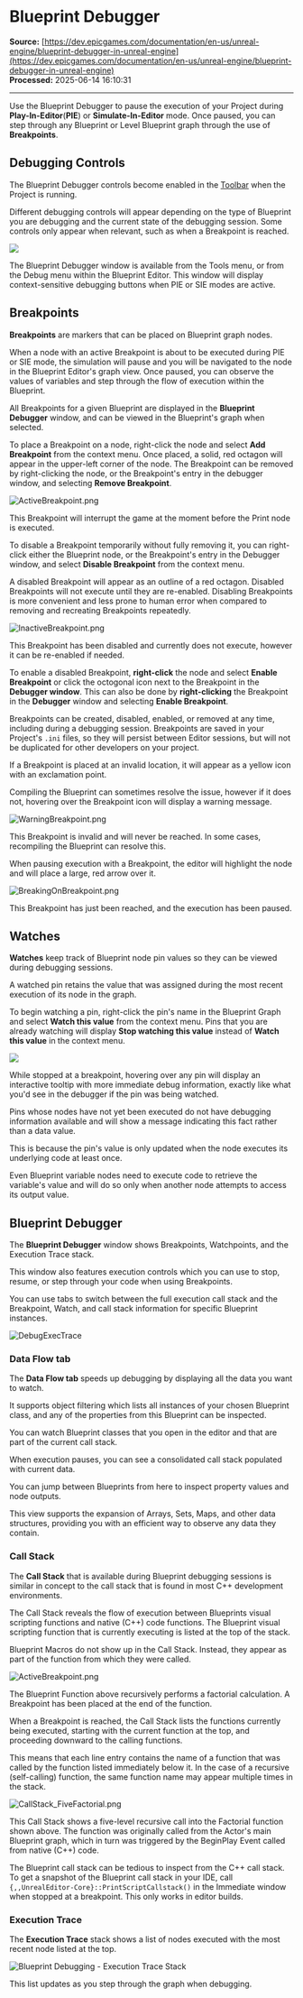 # Blueprint Debugger

**Source:** [https://dev.epicgames.com/documentation/en-us/unreal-engine/blueprint-debugger-in-unreal-engine](https://dev.epicgames.com/documentation/en-us/unreal-engine/blueprint-debugger-in-unreal-engine)  
**Processed:** 2025-06-14 16:10:31

---

Use the Blueprint Debugger to pause the execution of your Project during **Play-In-Editor**(**PIE**) or **Simulate-In-Editor** mode. Once paused, you can step through any Blueprint or Level Blueprint graph through the use of **Breakpoints**.

## Debugging Controls

The Blueprint Debugger controls become enabled in the [Toolbar](/documentation/en-us/unreal-engine/toolbar-in-the-blueprints-visual-scripting-editor-for-unreal-engine) when the Project is running.

Different debugging controls will appear depending on the type of Blueprint you are debugging and the current state of the debugging session. Some controls only appear when relevant, such as when a Breakpoint is reached.

![](https://d1iv7db44yhgxn.cloudfront.net/documentation/images/0054e46c-a09a-405a-aade-5eb5086583b5/blueprint_debugger.png)

The Blueprint Debugger window is available from the Tools menu, or from the Debug menu within the Blueprint Editor. This window will display context-sensitive debugging buttons when PIE or SIE modes are active.

## Breakpoints

**Breakpoints** are markers that can be placed on Blueprint graph nodes.

When a node with an active Breakpoint is about to be executed during PIE or SIE mode, the simulation will pause and you will be navigated to the node in the Blueprint Editor's graph view. Once paused, you can observe the values of variables and step through the flow of execution within the Blueprint.

All Breakpoints for a given Blueprint are displayed in the **Blueprint Debugger** window, and can be viewed in the Blueprint's graph when selected.

To place a Breakpoint on a node, right-click the node and select **Add Breakpoint** from the context menu. Once placed, a solid, red octagon will appear in the upper-left corner of the node. The Breakpoint can be removed by right-clicking the node, or the Breakpoint's entry in the debugger window, and selecting **Remove Breakpoint**.

![](https://d1iv7db44yhgxn.cloudfront.net/documentation/images/c62ba51b-2ab0-427f-ad41-2752db253b9f/activebreakpoint.png "ActiveBreakpoint.png")

This Breakpoint will interrupt the game at the moment before the Print node is executed.

To disable a Breakpoint temporarily without fully removing it, you can right-click either the Blueprint node, or the Breakpoint's entry in the Debugger window, and select **Disable Breakpoint** from the context menu.

A disabled Breakpoint will appear as an outline of a red octagon. Disabled Breakpoints will not execute until they are re-enabled. Disabling Breakpoints is more convenient and less prone to human error when compared to removing and recreating Breakpoints repeatedly.

![](https://d1iv7db44yhgxn.cloudfront.net/documentation/images/94088c89-4b62-45fe-8c85-e92a7be0a195/inactivebreakpoint.png "InactiveBreakpoint.png")

This Breakpoint has been disabled and currently does not execute, however it can be re-enabled if needed.

To enable a disabled Breakpoint, **right-click** the node and select **Enable Breakpoint** or click the octogonal icon next to the Breakpoint in the **Debugger window**. This can also be done by **right-clicking** the Breakpoint in the **Debugger** window and selecting **Enable Breakpoint**.

Breakpoints can be created, disabled, enabled, or removed at any time, including during a debugging session. Breakpoints are saved in your Project's `.ini` files, so they will persist between Editor sessions, but will not be duplicated for other developers on your project.

If a Breakpoint is placed at an invalid location, it will appear as a yellow icon with an exclamation point.

Compiling the Blueprint can sometimes resolve the issue, however if it does not, hovering over the Breakpoint icon will display a warning message.

![](https://d1iv7db44yhgxn.cloudfront.net/documentation/images/04ddf7bd-292b-4457-8a18-73d66135f600/warningbreakpoint.png "WarningBreakpoint.png")

This Breakpoint is invalid and will never be reached. In some cases, recompiling the Blueprint can resolve this.

When pausing execution with a Breakpoint, the editor will highlight the node and will place a large, red arrow over it.

![](https://d1iv7db44yhgxn.cloudfront.net/documentation/images/d5c98d0f-18c7-4649-9570-ef8649ce5596/breakingonbreakpoint.png "BreakingOnBreakpoint.png")

This Breakpoint has just been reached, and the execution has been paused.

## Watches

**Watches** keep track of Blueprint node pin values so they can be viewed during debugging sessions.

A watched pin retains the value that was assigned during the most recent execution of its node in the graph.

To begin watching a pin, right-click the pin's name in the Blueprint Graph and select **Watch this value** from the context menu. Pins that you are already watching will display **Stop watching this value** instead of **Watch this value** in the context menu.

![](https://d1iv7db44yhgxn.cloudfront.net/documentation/images/0c4529bc-765c-4137-afd7-1a85a655ca46/watchpin.png)

While stopped at a breakpoint, hovering over any pin will display an interactive tooltip with more immediate debug information, exactly like what you'd see in the debugger if the pin was being watched.

Pins whose nodes have not yet been executed do not have debugging information available and will show a message indicating this fact rather than a data value.

This is because the pin's value is only updated when the node executes its underlying code at least once.

Even Blueprint variable nodes need to execute code to retrieve the variable's value and will do so only when another node attempts to access its output value.

## Blueprint Debugger

The **Blueprint Debugger** window shows Breakpoints, Watchpoints, and the Execution Trace stack.

This window also features execution controls which you can use to stop, resume, or step through your code when using Breakpoints.

You can use tabs to switch between the full execution call stack and the Breakpoint, Watch, and call stack information for specific Blueprint instances.

![DebugExecTrace](https://d1iv7db44yhgxn.cloudfront.net/documentation/images/529b89ef-b82f-45e6-90fa-6ec48b87598c/k2_debug_exectrace.png)

### Data Flow tab

The **Data Flow tab** speeds up debugging by displaying all the data you want to watch.

It supports object filtering which lists all instances of your chosen Blueprint class, and any of the properties from this Blueprint can be inspected.

You can watch Blueprint classes that you open in the editor and that are part of the current call stack.

When execution pauses, you can see a consolidated call stack populated with current data.

You can jump between Blueprints from here to inspect property values and node outputs.

This view supports the expansion of Arrays, Sets, Maps, and other data structures, providing you with an efficient way to observe any data they contain.

### Call Stack

The **Call Stack** that is available during Blueprint debugging sessions is similar in concept to the call stack that is found in most C++ development environments.

The Call Stack reveals the flow of execution between Blueprints visual scripting functions and native (C++) code functions. The Blueprint visual scripting function that is currently executing is listed at the top of the stack.

Blueprint Macros do not show up in the Call Stack. Instead, they appear as part of the function from which they were called.

![](https://d1iv7db44yhgxn.cloudfront.net/documentation/images/c8823745-fc17-485d-94d2-8c358d6f52da/activebreakpoint.png "ActiveBreakpoint.png")

The Blueprint Function above recursively performs a factorial calculation. A Breakpoint has been placed at the end of the function.

When a Breakpoint is reached, the Call Stack lists the functions currently being executed, starting with the current function at the top, and proceeding downward to the calling functions.

This means that each line entry contains the name of a function that was called by the function listed immediately below it. In the case of a recursive (self-calling) function, the same function name may appear multiple times in the stack.

![](https://d1iv7db44yhgxn.cloudfront.net/documentation/images/b89bf735-96c6-4597-8244-788419aa27d3/callstack_fivefactorial.png "CallStack_FiveFactorial.png")

This Call Stack shows a five-level recursive call into the Factorial function shown above. The function was originally called from the Actor's main Blueprint graph, which in turn was triggered by the BeginPlay Event called from native (C++) code.

The Blueprint call stack can be tedious to inspect from the C++ call stack. To get a snapshot of the Blueprint call stack in your IDE, call `{,,UnrealEditor-Core}::PrintScriptCallstack()` in the Immediate window when stopped at a breakpoint. This only works in editor builds.

### Execution Trace

The **Execution Trace** stack shows a list of nodes executed with the most recent node listed at the top.

![Blueprint Debugging - Execution Trace Stack](https://d1iv7db44yhgxn.cloudfront.net/documentation/images/7a7064c9-1b99-415f-b8ea-440cd820b570/k2_debug_exectrace.png)

This list updates as you step through the graph when debugging.